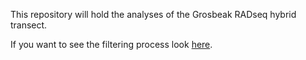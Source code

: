 This repository will hold the analyses of the Grosbeak RADseq hybrid transect.


If you want to see the filtering process look [here](https://devonderaad.github.io/grosbeak.rad.hybridtransect/grosbeak.filtering.html).
